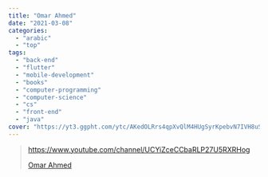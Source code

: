 ```yaml
---
title: "Omar Ahmed"
date: "2021-03-08"
categories:
  - "arabic"
  - "top"
tags:
  - "back-end"
  - "flutter"
  - "mobile-development"
  - "books"
  - "computer-programming"
  - "computer-science"
  - "cs"
  - "front-end"
  - "java"
cover: "https://yt3.ggpht.com/ytc/AKedOLRrs4qpXvQlM4HUgSyrKpebvN7IVH8uSDNh6SKemA=s176-c-k-c0x00ffffff-no-rj"
---
```


> https://www.youtube.com/channel/UCYiZceCCbaRLP27U5RXRHog
>
> [ Omar Ahmed ](https://www.youtube.com/channel/UCYiZceCCbaRLP27U5RXRHog)
